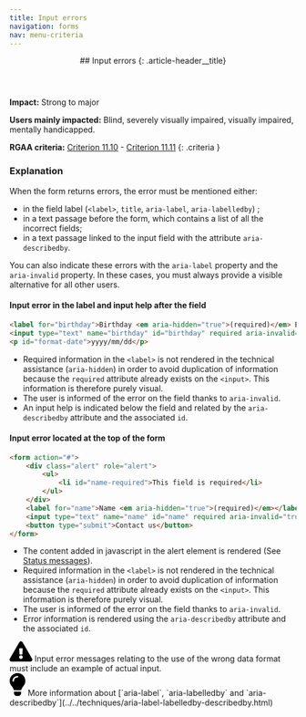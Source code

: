 ```yaml
---
title: Input errors
navigation: forms
nav: menu-criteria
---
```


<header>
## Input errors
{: .article-header__title}
</header>

**Impact:** Strong to major

**Users mainly impacted:** Blind, severely visually impaired, visually impaired, mentally handicapped.

**RGAA criteria:** [Criterion 11.10](https://www.numerique.gouv.fr/publications/rgaa-accessibilite/methode/criteres/#crit-11-10) - [Criterion 11.11](https://www.numerique.gouv.fr/publications/rgaa-accessibilite/methode/criteres/#crit-11-11)
{: .criteria }

### Explanation

When the form returns errors, the error must be mentioned either:

* in the field label (`<label>`, `title`, `aria-label`, `aria-labelledby`) ;
* in a text passage before the form, which contains a list of all the incorrect fields;
* in a text passage linked to the input field with the attribute `aria-describedby`.

You can also indicate these errors with the `aria-label` property and the `aria-invalid` property. In these cases, you must always provide a visible alternative for all other users.

#### Input error in the label and input help after the field
```html
<label for="birthday">Birthday <em aria-hidden="true">(required)</em> Error, Please fill in this required field</label>
<input type="text" name="birthday" id="birthday" required aria-invalid="true" aria-describedby="format-date">
<p id="format-date">yyyy/mm/dd</p>
```

* Required information in the `<label>` is not rendered in the technical assistance (`aria-hidden`) in order to avoid duplication of information because the `required` attribute already exists on the `<input>`. This information is therefore purely visual.
* The user is informed of the error on the field thanks to `aria-invalid`.
* An input help is indicated below the field and related by the `aria-describedby` attribute and the associated `id`.

#### Input error located at the top of the form
```html
<form action="#">
    <div class="alert" role="alert">
        <ul>
            <li id="name-required">This field is required</li>
        </ul>
    </div>
    <label for="name">Name <em aria-hidden="true">(required)</em></label>
    <input type="text" name="name" id="name" required aria-invalid="true" aria-describedby="name-required">
    <button type="submit">Contact us</button>
</form>
```

* The content added in javascript in the alert element is rendered (See [Status messages](../scripts/status-messages.html)).
* Required information in the `<label>` is not rendered in the technical assistance (`aria-hidden`) in order to avoid duplication of information because the `required` attribute already exists on the `<input>`. This information is therefore purely visual.
* The user is informed of the error on the field thanks to `aria-invalid`.
* Error information is rendered using the `aria-describedby` attribute and the associated `id`.

<div class="important">
<svg role="img" aria-label="Important" xmlns="http://www.w3.org/2000/svg" viewBox="0 0 576 512" width="40" height="36"><title>Important</title><path d="M569.517 440.013C587.975 472.007 564.806 512 527.94 512H48.054c-36.937 0-59.999-40.055-41.577-71.987L246.423 23.985c18.467-32.009 64.72-31.951 83.154 0l239.94 416.028zM288 354c-25.405 0-46 20.595-46 46s20.595 46 46 46 46-20.595 46-46-20.595-46-46-46zm-43.673-165.346l7.418 136c.347 6.364 5.609 11.346 11.982 11.346h48.546c6.373 0 11.635-4.982 11.982-11.346l7.418-136c.375-6.874-5.098-12.654-11.982-12.654h-63.383c-6.884 0-12.356 5.78-11.981 12.654z"/></svg>
Input error messages relating to the use of the wrong data format must include an example of actual input.
</div>

<div class="tip">
<svg role="img" aria-label="Tip" xmlns="http://www.w3.org/2000/svg" viewBox="0 0 352 512" width="28" height="40"><title>Tip</title><path d="M96.06 454.35c.01 6.29 1.87 12.45 5.36 17.69l17.09 25.69a31.99 31.99 0 0 0 26.64 14.28h61.71a31.99 31.99 0 0 0 26.64-14.28l17.09-25.69a31.989 31.989 0 0 0 5.36-17.69l.04-38.35H96.01l.05 38.35zM0 176c0 44.37 16.45 84.85 43.56 115.78 16.52 18.85 42.36 58.23 52.21 91.45.04.26.07.52.11.78h160.24c.04-.26.07-.51.11-.78 9.85-33.22 35.69-72.6 52.21-91.45C335.55 260.85 352 220.37 352 176 352 78.61 272.91-.3 175.45 0 73.44.31 0 82.97 0 176zm176-80c-44.11 0-80 35.89-80 80 0 8.84-7.16 16-16 16s-16-7.16-16-16c0-61.76 50.24-112 112-112 8.84 0 16 7.16 16 16s-7.16 16-16 16z"/></svg>
More information about [`aria-label`, `aria-labelledby` and `aria-describedby`](../../techniques/aria-label-labelledby-describedby.html)
</div>
